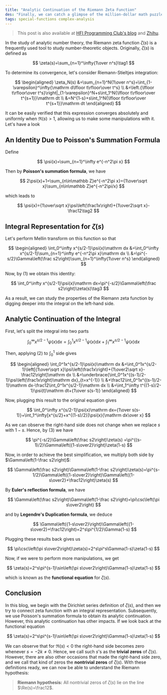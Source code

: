 ```yaml
---
title: "Analytic Continuation of the Riemann Zeta Function"
des: "Finally, we can catch a glimpse of the million-dollar math puzzle."
tags: special-functions complex-analysis
---
```


> This post is also available at [HFI Programming Club's blog](https://hfi.me/2020/11/zeta-continuation/) and [Zhihu](https://zhuanlan.zhihu.com/p/310465968).

In the study of analytic number theory, the Riemann zeta function $\zeta(s)$ is a frequently used tool to study number-theoretic objects. Originally, $\zeta(s)$ is defined as

$$
\zeta(s)=\sum_{n=1}^\infty{1\over n^s}\tag1
$$

To determine its convergence, let's consider Riemann-Stieltjes integration:

$$
\begin{aligned}
\zeta_N(s)
&=\sum_{n=1}^N{1\over n^s}=\int_{1-\varepsilon}^\infty{\mathrm d\lfloor t\rfloor\over  t^s} \\
&=\left.{\lfloor t\rfloor\over t^s}\right|_{1-\varepsilon}^N+s\int_1^N{\lfloor t\rfloor\over t^{s+1}}\mathrm dt \\
&=N^{1-s}+s\int_1^N{\lfloor t\rfloor\over t^{s+1}}\mathrm dt
\end{aligned}
$$

It can be easily verified that this expression converges absolutely and uniformly when $\Re(s)>1$, allowing us to make some manipulations with it. Let's have a look

## An Identity Due to Poisson's Summation Formula

Define

$$
\psi(x)=\sum_{n=1}^\infty e^{-n^2\pi x}
$$

Then by **Poisson's summation formula**, we have

$$
2\psi(x)+1=\sum_{n\in\mathbb Z}e^{-n^2\pi x}={1\over\sqrt x}\sum_{n\in\mathbb Z}e^{-n^2\pi/x}
$$

which leads to

$$
\psi(x)={1\over\sqrt x}\psi\left(\frac1x\right)+{1\over2\sqrt x}-\frac12\tag2
$$

## Integral Representation for $\zeta(s)$

Let's perform Mellin transform on this function so that

$$
\begin{aligned}
\int_0^\infty x^{s/2-1}\psi(x)\mathrm dx
&=\int_0^\infty x^{s/2-1}\sum_{n=1}^\infty e^{-n^2\pi x}\mathrm dx \\
&=\pi^{-s/2}\Gamma\left(\frac s2\right)\sum_{n=1}^\infty{1\over n^s}
\end{aligned}
$$

Now, by (1) we obtain this identity:

$$
\int_0^\infty x^{s/2-1}\psi(x)\mathrm dx=\pi^{-s/2}\Gamma\left(\frac s2\right)\zeta(s)\tag3
$$

As a result, we can study the properties of the Riemann zeta function by digging deeper into the integral on the left-hand side.

## Analytic Continuation of the Integral

First, let's split the integral into two parts

$$
\int_0^\infty x^{s/2-1}\psi(x)\mathrm dx=\int_0^1x^{s/2-1}\psi(x)\mathrm dx+\int_1^\infty x^{s/2-1}\psi(x)\mathrm dx
$$

Then, applying (2) to $\int_0^1$ side gives

$$
\begin{aligned}
\int_0^1x^{s/2-1}\psi(x)\mathrm dx
&=\int_0^1x^{s/2-1}\left[{1\over\sqrt x}\psi\left(\frac1x\right)+{1\over2\sqrt x}-\frac12\right]\mathrm dx \\
&=\underbrace{\int_0^1x^{(s-1)/2-1}\psi\left(\frac1x\right)\mathrm dx}_{t=x^{-1}} \\
&+\frac12\int_0^1x^{(s-1)/2-1}\mathrm dx-\frac12\int_0^1x^{s/2-1}\mathrm dx \\
&=\int_1^\infty t^{(1-s)/2-1}\psi(t)\mathrm dt+{1\over s(s-1)}
\end{aligned}
$$

Now, plugging this result to the original equation gives

$$
\int_0^\infty x^{s/2-1}\psi(x)\mathrm dx={1\over s(s-1)}+\int_1^\infty[x^{s/2}+x^{(1-s)/2}]\psi(x){\mathrm dx\over x}
$$

As we can observe the right-hand side does not change when we replace $s$ with $1-s$. Hence, by (3) we have

$$
\pi^{-s/2}\Gamma\left(\frac s2\right)\zeta(s)
=\pi^{(s-1)/2}\Gamma\left({1-s\over2}\right)\zeta(1-s)
$$

Now, in order to achieve the best simplification, we multiply both side by $\Gamma\left(1-\frac s2\right)$:

$$
\Gamma\left(\frac s2\right)\Gamma\left(1-\frac s2\right)\zeta(s)=\pi^{s-1/2}\Gamma\left({1-s\over2}\right)\Gamma\left({1-s\over2}+\frac12\right)\zeta(s)
$$

By **Euler's reflection formula**, we have

$$
\Gamma\left(\frac s2\right)\Gamma\left(1-\frac s2\right)=\pi\csc\left(\pi s\over2\right)
$$

and by **Legendre's Duplication formula**, we deduce

$$
\Gamma\left({1-s\over2}\right)\Gamma\left({1-s\over2}+\frac12\right)=2^s\pi^{1/2}\Gamma(1-s)
$$

Plugging these results back gives us

$$
\pi\csc\left(\pi s\over2\right)\zeta(s)=2^s\pi^s\Gamma(1-s)\zeta(1-s)
$$

Now, if we were to perform more manipulations, we get

$$
\zeta(s)=2^s\pi^{s-1}\sin\left(\pi s\over2\right)\Gamma(1-s)\zeta(1-s)
$$

which is known as the **functional equation** for $\zeta(s)$.

## Conclusion

In this blog, we begin with the Dirichlet series definition of $\zeta(s)$, and then we try to connect zeta function with an integral representation. Subsequently, we use Poisson's summation formula to obtain its analytic continuation. However, this analytic continuation has other impacts. If we look back at the functional equation

$$
\zeta(s)=2^s\pi^{s-1}\sin\left(\pi s\over2\right)\Gamma(1-s)\zeta(1-s)
$$

We can observe that for $\Re(s)<0$ the right-hand side becomes zero whenever $s=-2k\ne0$. Hence, we call such $s$'s as the **trivial zeros** of $\zeta(s)$. However, there are also other occasions that made the right-hand side zero, and we call that kind of zeros the **nontrivial zeros** of $\zeta(s)$. With these definitions ready, we can now be able to understand the Riemann hypothesis:

> **Riemann hypothesis:** All nontrivial zeros of $\zeta(s)$ lie on the line $\Re(s)=\frac12$.